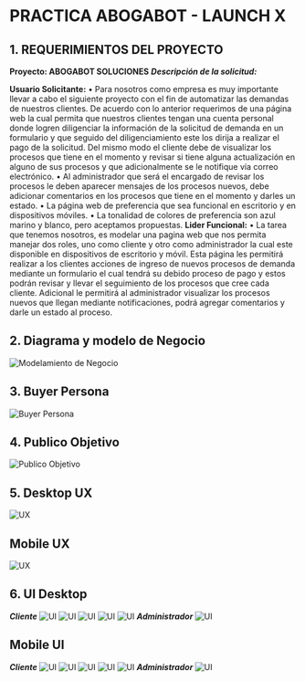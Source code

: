 # PRACTICA ABOGABOT - LAUNCH X

## **1. REQUERIMIENTOS DEL PROYECTO**

**Proyecto: ABOGABOT SOLUCIONES**
***Descripción de la solicitud:***

**Usuario Solicitante:**
•	Para nosotros como empresa es muy importante llevar a cabo el siguiente proyecto con el fin de automatizar las demandas de nuestros clientes. 
De acuerdo con lo anterior requerimos de una página web la cual permita que nuestros clientes tengan una cuenta personal donde logren diligenciar la información de la solicitud de demanda en un formulario y que seguido del diligenciamiento este los dirija a realizar el pago de la solicitud.
Del mismo modo el cliente debe de visualizar los procesos que tiene en el momento y revisar si tiene alguna actualización en alguno de sus procesos y que adicionalmente se le notifique vía correo electrónico.
•	Al administrador que será el encargado de revisar los procesos le deben aparecer mensajes de los procesos nuevos, debe adicionar comentarios en los procesos que tiene en el momento y darles un estado.
•	La página web de preferencia que sea funcional en escritorio y en dispositivos móviles.
•	La tonalidad de colores de preferencia son azul marino y blanco, pero aceptamos propuestas.
**Lider Funcional:**
•	La tarea que tenemos nosotros, es modelar una pagina web que nos permita manejar dos roles, uno como cliente y otro como administrador la cual este disponible en dispositivos de escritorio y móvil. Esta página les permitirá realizar a los clientes acciones de ingreso de nuevos procesos de demanda mediante un formulario el cual tendrá su debido proceso de pago y estos podrán revisar y llevar el seguimiento de los procesos que cree cada cliente. Adicional le permitirá al administrador visualizar los procesos nuevos que llegan mediante notificaciones, podrá agregar comentarios y darle un estado al proceso. 


## **2. Diagrama y modelo de Negocio**

![Modelamiento de Negocio](./Proyecto/Modelo%20de%20negocio.png)

## **3. Buyer Persona**

![Buyer Persona](./Proyecto/Buyer%20Persona.png)

## **4. Publico Objetivo**

![Publico Objetivo](./Proyecto/Publico%20Objetivo.jpg)

## **5. Desktop UX**

![UX](./Proyecto/UX%20Wireframe%20Desktop.png)

## **Mobile UX**
![UX](./Proyecto/UX%20Wireframe%20Desktop.png)

## **6. UI Desktop**
***Cliente***
![UI](./Proyecto/UI%20Desktop/1.%20Principal.png)
![UI](./Proyecto/UI%20Desktop/2.%20Registro.png)
![UI](./Proyecto/UI%20Desktop/3.%20Home%20Client.png)
![UI](./Proyecto/UI%20Desktop/4.%20Pago.png)
![UI](./Proyecto/UI%20Desktop/5.%20Mis%20Procesos.png)
***Administrador***
![UI](./Proyecto/UI%20Desktop/6.%20Principal%20Admin.png)

## **Mobile UI**
***Cliente***
![UI](./Proyecto/UI%20Phone/1.%20Inicio%20Phone.png)
![UI](./Proyecto/UI%20Phone/2.%20Registro%20Phone.png)
![UI](./Proyecto/UI%20Phone/3.%20Home%20client%20phone.png)
![UI](./Proyecto/UI%20Phone/4.%20Pago%20phone.png)
![UI](./Proyecto/UI%20Phone/5.%20Mis%20Procesos%20Phone.png)
***Administrador***
![UI](./Proyecto/UI%20Phone/6.%20Procesos%20Admin%20Phone.png)